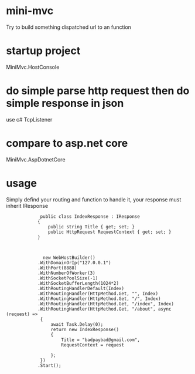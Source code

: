 # mini-mvc
Try to build something dispatched url to an function

# startup project 
MiniMvc.HostConsole

# do simple parse http request then do simple response in json
use c# TcpListener


# compare to asp.net core
MiniMvc.AspDotnetCore

# usage 
Simply defind your routing and function to handle it, your response must inherit IResponse


                 public class IndexResponse : IResponse
                {
                    public string Title { get; set; }
                    public HttpRequest RequestContext { get; set; }
                }



				  new WebHostBuilder()
                .WithDomainOrIp("127.0.0.1")
                .WithPort(8888)
                .WithNumberOfWorker(3)
                .WithSocketPoolSize(-1)
                .WithSocketBufferLength(1024*2)
                .WithRoutingHandlerDefault(Index)
                .WithRoutingHandler(HttpMethod.Get, "", Index)
                .WithRoutingHandler(HttpMethod.Get, "/", Index)
                .WithRoutingHandler(HttpMethod.Get, "/index", Index)
                .WithRoutingHandler(HttpMethod.Get, "/about", async (request) =>
                 {
                     await Task.Delay(0);
                     return new IndexResponse()
                     {
                         Title = "badpaybad@gmail.com",
                         RequestContext = request

                     };
                 })                
                .Start();